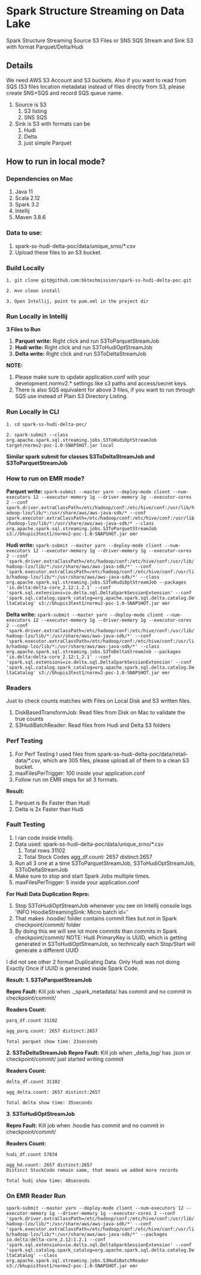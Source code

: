 Spark Structure Streaming on Data Lake
===================================== 
Spark Structure Streaming 
Source S3 Files or SNS SQS Stream and Sink S3 with format Parquet/Delta/Hudi


Details
-------
We need AWS S3 Account and S3 buckets. Also if you want to read from SQS (S3 files location metadata) instead of files directly from S3, please create SNS+SQS and record SQS queue name.
1. Source is S3
   1. S3 listing
   2. SNS SQS
2. Sink is S3 with formats can be
   1. Hudi
   2. Delta
   3. just simple Parquet


How to run in local mode?
-------
### Dependencies on Mac
1. Java 11
2. Scala 2.12
3. Spark 3.2
4. Intellij
5. Maven 3.8.6

### Data to use: 
1. spark-ss-hudi-delta-poc/data/unique_srno/*.csv
2. Upload these files to an S3 bucket.

### Build Locally
`1. git clone git@github.com:bktechmission/spark-ss-hudi-delta-poc.git`

`2. mvn clean install`

`3. Open Intellij, point to pom.xml in the project dir`

### Run Locally in Intellij
**3 Files to Run**
1. **Parquet write:** Right click and run S3ToParquetStreamJob
2. **Hudi write:** Right click and run S3ToHudiOptStreamJob
3. **Delta write:** Right click and run S3ToDeltaStreamJob


**NOTE:**
1. Please make sure to update application.conf with your development.normv2.* settings like s3 paths and access/secret keys.
2. There is also SQS equivalent for above 3 files, if you want to run through SQS use instead of Plain S3 Directory Listing.


### Run Locally in CLI
`1. cd spark-ss-hudi-delta-poc/`

`2. spark-submit --class org.apache.spark.sql.streaming.jobs.S3ToHudiOptStreamJob target/normv2-poc-1.0-SNAPSHOT.jar local`

**Similar spark submit for classes S3ToDeltaStreamJob and S3ToParquetStreamJob**


### How to run on EMR mode?
**Parquet write:**
`spark-submit --master yarn --deploy-mode client --num-executors 12 --executor-memory 1g --driver-memory 1g --executor-cores 2 --conf spark.driver.extraClassPath=/etc/hadoop/conf:/etc/hive/conf:/usr/lib/hadoop-lzo/lib/*:/usr/share/aws/aws-java-sdk/* --conf spark.executor.extraClassPath=/etc/hadoop/conf:/etc/hive/conf:/usr/lib/hadoop-lzo/lib/*:/usr/share/aws/aws-java-sdk/* --class org.apache.spark.sql.streaming.jobs.S3ToParquetStreamJob s3://bhupis3test1/normv2-poc-1.0-SNAPSHOT.jar emr`

**Hudi write:**
`spark-submit --master yarn --deploy-mode client --num-executors 12 --executor-memory 1g --driver-memory 1g --executor-cores 2 --conf 'spark.driver.extraClassPath=/etc/hadoop/conf:/etc/hive/conf:/usr/lib/hadoop-lzo/lib/*:/usr/share/aws/aws-java-sdk/*' --conf 'spark.executor.extraClassPath=/etc/hadoop/conf:/etc/hive/conf:/usr/lib/hadoop-lzo/lib/*:/usr/share/aws/aws-java-sdk/*' --class org.apache.spark.sql.streaming.jobs.S3ToHudiOptStreamJob --packages 'io.delta:delta-core_2.12:1.2.1' --conf 'spark.sql.extensions=io.delta.sql.DeltaSparkSessionExtension' --conf 'spark.sql.catalog.spark_catalog=org.apache.spark.sql.delta.catalog.DeltaCatalog' s3://bhupis3test1/normv2-poc-1.0-SNAPSHOT.jar emr`

**Delta write:**
`spark-submit --master yarn --deploy-mode client --num-executors 12 --executor-memory 1g --driver-memory 1g --executor-cores 2 --conf 'spark.driver.extraClassPath=/etc/hadoop/conf:/etc/hive/conf:/usr/lib/hadoop-lzo/lib/*:/usr/share/aws/aws-java-sdk/*' --conf 'spark.executor.extraClassPath=/etc/hadoop/conf:/etc/hive/conf:/usr/lib/hadoop-lzo/lib/*:/usr/share/aws/aws-java-sdk/*' --class org.apache.spark.sql.streaming.jobs.S3ToDeltaStreamJob --packages 'io.delta:delta-core_2.12:1.2.1' --conf 'spark.sql.extensions=io.delta.sql.DeltaSparkSessionExtension' --conf 'spark.sql.catalog.spark_catalog=org.apache.spark.sql.delta.catalog.DeltaCatalog' s3://bhupis3test1/normv2-poc-1.0-SNAPSHOT.jar emr`

### Readers
Just to check counts matches with Files on Local Disk and S3 written files.
1. DiskBasedTransformJob: Read files from Disk on Mac to validate the true counts
2. S3HudiBatchReader: Read files from Hudi and Delta S3 folders

### Perf Testing
1. For Perf Testing I used files from spark-ss-hudi-delta-poc/data/retail-data/*.csv, which are 305 files, please upload all of them to a clean S3 bucket. 
2. maxFilesPerTrigger: 100 inside your application.conf
3. Follow run on EMR steps for all 3 formats.

**Result:**
1. Parquet is 8x Faster than Hudi
2. Delta is 2x Faster than Hudi


### Fault Testing
1. I ran code inside Intellij.
2. Data used: spark-ss-hudi-delta-poc/data/unique_srno/*.csv
   1. Total rows 31102 
   2. Total Stock Codes agg_df.count: 2657 distinct:2657
3. Run all 3 one at a time S3ToParquetStreamJob, S3ToHudiOptStreamJob, S3ToDeltaStreamJob
4. Make sure to stop and start Spark Jobs multiple times.
5. maxFilesPerTrigger: 5 inside your application.conf

**For Hudi Data Duplication Repro:** 
1. Stop S3ToHudiOptStreamJob whenever you see on Intellij console logs 'INFO HoodieStreamingSink: Micro batch id='
2. That makes .hoodie/ folder contains commit files but not in Spark checkpoint/commit/ folder 
3. By doing this we will see lot more commits than commits in Spark checkpoint/commit/
NOTE: Hudi PrimaryKey is UUID, which is getting generated in S3ToHudiOptStreamJob, so technically each Stop/Start will generate a different UUID

I did not see other 2 format Duplicating Data. Only Hudi was not doing Exactly Once if UUID is generated inside Spark Code.

**Result:**
**1. S3ToParquetStreamJob**

**Repro Fault:** Kill job when ._spark_metadata/ has commit and no commit in checkpoint/commit/

**Readers Count:**

`parq_df.count 31102`

`agg_parq.count: 2657 distinct:2657`

`Total parquet show time: 23seconds`

**2. S3ToDeltaStreamJob**
**Repro Fault:** Kill job when _delta_log/ has .json or checkpoint/commit/ just started writing commit
   
**Readers Count:**

`delta_df.count 31102`

`agg_delta.count: 2657 distinct:2657`

`Total delta show time: 35seconds`

**3. S3ToHudiOptStreamJob**

**Repro Fault:** Kill job when .hoodie has commit and no commit in checkpoint/commit/
   
**Readers Count:**

`hudi_df.count 57834`

`agg_hd.count: 2657 distinct:2657`      
`Distinct StockCode remain same, that means we added more records`

`Total hudi show time: 48seconds`

### On EMR Reader Run
`spark-submit --master yarn --deploy-mode client --num-executors 12 --executor-memory 1g --driver-memory 1g --executor-cores 2 --conf 'spark.driver.extraClassPath=/etc/hadoop/conf:/etc/hive/conf:/usr/lib/hadoop-lzo/lib/*:/usr/share/aws/aws-java-sdk/*' --conf 'spark.executor.extraClassPath=/etc/hadoop/conf:/etc/hive/conf:/usr/lib/hadoop-lzo/lib/*:/usr/share/aws/aws-java-sdk/*' --packages io.delta:delta-core_2.12:1.2.1 --conf 'spark.sql.extensions=io.delta.sql.DeltaSparkSessionExtension' --conf 'spark.sql.catalog.spark_catalog=org.apache.spark.sql.delta.catalog.DeltaCatalog' --class org.apache.spark.sql.streaming.jobs.S3HudiBatchReader s3://bhupis3test1/normv2-poc-1.0-SNAPSHOT.jar emr`



